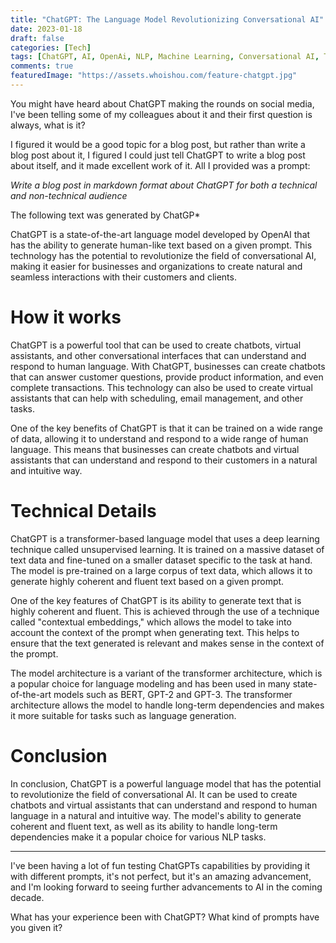 ```yaml
---
title: "ChatGPT: The Language Model Revolutionizing Conversational AI"
date: 2023-01-18
draft: false
categories: [Tech]
tags: [ChatGPT, AI, OpenAi, NLP, Machine Learning, Conversational AI, Text Generation]
comments: true
featuredImage: "https://assets.whoishou.com/feature-chatgpt.jpg"
---
```


You might have heard about ChatGPT making the rounds on social media, I've been telling some of my colleagues about it and their first question is always, what is it?

I figured it would be a good topic for a blog post, but rather than write a blog post about it, I figured I could just tell ChatGPT to write a blog post about itself, and it made excellent work of it. All I provided was a prompt:

*Write a blog post in markdown format about ChatGPT for both a technical and non-technical audience*

The following text was generated by ChatGP*

ChatGPT is a state-of-the-art language model developed by OpenAI that has the ability to generate human-like text based on a given prompt. This technology has the potential to revolutionize the field of conversational AI, making it easier for businesses and organizations to create natural and seamless interactions with their customers and clients.

# How it works
ChatGPT is a powerful tool that can be used to create chatbots, virtual assistants, and other conversational interfaces that can understand and respond to human language. With ChatGPT, businesses can create chatbots that can answer customer questions, provide product information, and even complete transactions. This technology can also be used to create virtual assistants that can help with scheduling, email management, and other tasks.

One of the key benefits of ChatGPT is that it can be trained on a wide range of data, allowing it to understand and respond to a wide range of human language. This means that businesses can create chatbots and virtual assistants that can understand and respond to their customers in a natural and intuitive way.

# Technical Details
ChatGPT is a transformer-based language model that uses a deep learning technique called unsupervised learning. It is trained on a massive dataset of text data and fine-tuned on a smaller dataset specific to the task at hand. The model is pre-trained on a large corpus of text data, which allows it to generate highly coherent and fluent text based on a given prompt.

One of the key features of ChatGPT is its ability to generate text that is highly coherent and fluent. This is achieved through the use of a technique called "contextual embeddings," which allows the model to take into account the context of the prompt when generating text. This helps to ensure that the text generated is relevant and makes sense in the context of the prompt.

The model architecture is a variant of the transformer architecture, which is a popular choice for language modeling and has been used in many state-of-the-art models such as BERT, GPT-2 and GPT-3. The transformer architecture allows the model to handle long-term dependencies and makes it more suitable for tasks such as language generation.

# Conclusion
In conclusion, ChatGPT is a powerful language model that has the potential to revolutionize the field of conversational AI. It can be used to create chatbots and virtual assistants that can understand and respond to human language in a natural and intuitive way. The model's ability to generate coherent and fluent text, as well as its ability to handle long-term dependencies make it a popular choice for various NLP tasks.

---

I've been having a lot of fun testing ChatGPTs capabilities by providing it with different prompts, it's not perfect, but it's an amazing advancement, and I'm looking forward to seeing further advancements to AI in the coming decade.

What has your experience been with ChatGPT? What kind of prompts have you given it?


